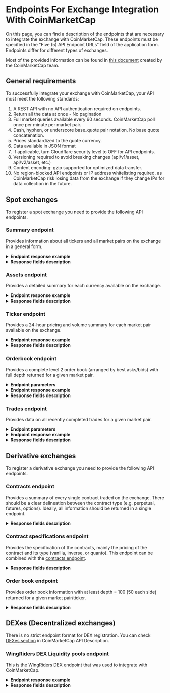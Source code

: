 # Endpoints For Exchange Integration With CoinMarketCap

On this page, you can find a description of the endpoints that are necessary to integrate the exchange with CoinMarketCap. These endpoints must be specified in the "Five (5) API Endpoint URLs" field of the application form. Endpoints differ for different types of exchanges.

Most of the provided information can be found in [this document](https://docs.google.com/document/d/1S4urpzUnO2t7DmS_1dc4EL4tgnnbTObPYXvDeBnukCg/edit) created by the CoinMarketCap team.

## General requirements

To successfully integrate your exchange with CoinMarketCap, your API must meet the following standards:

1. A REST API with no API authentication required on endpoints.
2. Return all the data at once - No pagination
3. Full market queries available every 60 seconds. CoinMarketCap poll once per minute per market pair.
4. Dash, hyphen, or underscore base_quote pair notation. No base quote concatenation. 
5. Prices standardized to the quote currency.
6. Data available in JSON format
7. If applicable, turn Cloudflare security level to OFF for API endpoints.
8. Versioning required to avoid breaking changes (api/v1/asset, api/v2/asset, etc.)
9. Content encoding: gzip supported for optimized data transfer.
10. No region-blocked API endpoints or IP address whitelisting required, as CoinMarketCap risk losing data from the exchange if they change IPs for data collection in the future.

## Spot exchanges

To register a spot exchange you need to provide the following API endpoints.

### Summary endpoint

Provides information about all tickers and all market pairs on the exchange in a general form.

<details>
<summary><b>Endpoint response example</b></summary>

```json
[
  {
    "trading_pairs": "ETC_BTC",
    "last_price": 0.00067,
    "lowest_ask": 0.000681,
    "highest_bid": 0.00067,
    "base_volume": 1528.11,
    "quote_volume": 1.0282814600000003,
    "price_change_percent_24h": -1.3254786450662739,
    "highest_price_24h": 0.000676,
    "lowest_price_24h": 0.000666
  },
  {
    "trading_pairs": "XRP_BTC",
    "last_price": 0.0000203,
    "lowest_ask": 0.0000213,
    "highest_bid": 0.0000202,
    "base_volume": 350700,
    "quote_volume": 7.139649999999999,
    "price_change_percent_24h": -0.49019607843137253,
    "highest_price_24h": 0.0000204,
    "lowest_price_24h": 0.0000203
  }
]
```

</details>

<details>
<summary><b>Response fields description</b></summary>

| Name |   Type |   Status | Description |
|---|---|---|---|
| `trading_pairs` | `string` | Mandatory | Identifier of a ticker with a delimiter to separate base/quote, e.g. ADA-USD (Price of ADA is quoted in USD) |
| `base_currency` | `string` | Recommended | Symbol/currency code of base currency, eg. ADA |
| `quote_currency` | `string` | Recommended | Symbol/currency code of quote currency, eg. ADA |
| `last_price` | `decimal` | Mandatory | Last transacted price of base currency based on given quote currency |
| `lowest_ask` | `decimal` | Mandatory | Lowest Ask price of base currency based on given quote currency |
| `highest_bid` | `decimal` | Mandatory | Highest bid price of base currency based on given quote currency |
| `base_volume` | `decimal` | Mandatory | 24-hour volume of market pair denoted in BASE currency |
| `quote_volume` | `decimal` | Mandatory | 24-hour volume of market pair denoted in QUOTE currency |
| `price_change_percent_24h` | `decimal` | Mandatory | 24-hour % price change of market pair |
| `highest_price_24h` | `decimal` | Mandatory | Highest price of base currency based on given quote currency in the last 24-hours |
| `lowest_price_24h` | `decimal` | Mandatory | Lowest price of base currency based on given quote currency in the last 24-hours |
</details>

### Assets endpoint
  
Provides a detailed summary for each currency available on the exchange.

<details>
<summary><b>Endpoint response example</b></summary>

```json
{
  "BTC": {
    "name": "bitcoin",
    "unified_cryptoasset_id": 1,
    "can_withdraw": true,
    "can_deposit": true,
    "min_withdraw": 0.01,
    "max_withdraw ": 100,
    "maker_fee": 0.01,
    "taker_fee": 0.01
  },
  "ETH": {
    "name": "arbitrum",
    "unified_cryptoasset_id": 11841,
    "can_withdraw": false,
    "can_deposit": false,
    "min_withdraw": 10,
    "max_withdraw ": 0,
    "maker_fee": 0.01,
    "taker_fee": 0.01,
    "contractAddressUrl": "https://arbiscan.io/token/0x912CE59144191C1204E64559FE8253a0e49E6548,https://etherscan.io/token/0xB50721BCf8d664c30412Cfbc6cf7a15145234ad1,https://nova-explorer.arbitrum.io/token/0xf823C3cD3CeBE0a1fA952ba88Dc9EEf8e0Bf46AD",
    "contractAddress": "0x912CE59144191C1204E64559FE8253a0e49E6548,0xB50721BCf8d664c30412Cfbc6cf7a15145234ad1,0xf823C3cD3CeBE0a1fA952ba88Dc9EEf8e0Bf46AD"
  }
}
```

</details>

<details>
<summary><b>Response fields description</b></summary>

| Name |   Type |   Status | Description |
|---|---|---|---|
| `name` | `string` | Recommended | Full name of cryptocurrency. |
| `unified_cryptoasset_id` | `integer` | Recommended | Unique ID of cryptocurrency assigned by Unified Cryptoasset ID. |
| `can_withdraw` | `boolean` | Recommended | Identifies whether withdrawals are enabled or disabled. |
| `can_deposit` | `boolean` | Recommended | Identifies whether deposits are enabled or disabled. |
| `min_withdraw` | `decimal` | Recommended | Identifies the single minimum withdrawal amount of a cryptocurrency. |
| `max_withdraw` | `decimal` | Recommended | Identifies the single maximum withdrawal amount of a cryptocurrency. |
| `maker_fee` | `decimal` | Recommended | Fees applied when liquidity is added to the order book. |
| `taker_fee` | `decimal` | Recommended | Fees applied when liquidity is removed from the order book. |
| `contractAddressUrl` | `string` | Recommended | URL of contract address on each chain<br><br>https://arbiscan.io/token/0x912CE59144191C1204E64559FE8253a0e49E6548<br>https://etherscan.io/token/0xB50721BCf8d664c30412Cfbc6cf7a15145234ad1<br>https://nova-explorer.arbitrum.io/token/0xf823C3cD3CeBE0a1fA952ba88Dc9EEf8e0Bf46AD |
| `contractAddress` | `string` | Recommended | Contract address of the asset on each chain(e.g. 0x32353a6c91143bfd6c7d363b546e62a9a2489a20) |
</details>

### Ticker endpoint
  
Provides a 24-hour pricing and volume summary for each market pair available on the exchange.

<details>
<summary><b>Endpoint response example</b></summary>

```json
{
  "BTC_USDT": {
    "base_id": 1,
    "quote_id": 825,
    "last_price": 10000,
    "quote_volume": 20000,
    "base_volume": 2,
    "isFrozen": 0
  },
  "BNB_BTC": {
    "base_id": 1839,
    "quote_id": 1,
    "last_price": 0.00699900,
    "base_volume": 53819,
    "quote_volume": 99.3459,
    "isFrozen": 0
  }
}
```

</details>

<details>
<summary><b>Response fields description</b></summary>

| Name |   Type | Status | Description |
|---|---|---|---|
| `base_id` | `integer` | Recommended | The quote pair Unified Cryptoasset ID. |
| `quote_id` | `integer` | Recommended | The base pair Unified Cryptoasset ID. |
| `last_price` | `decimal` | Mandatory | Last transacted price of base currency based on given quote currency |
| `base_volume` | `decimal` | Mandatory | 24-hour trading volume denoted in BASE currency |
| `quote_volume` | `decimal` | Mandatory | 24-hour trading volume denoted in QUOTE currency |
| `isFrozen` | `integer` | Recommended | Indicates if the market is currently enabled (0) or disabled (1). |
</details>

### Orderbook endpoint
  
Provides a complete level 2 order book (arranged by best asks/bids) with full depth returned for a given market pair.

<details>
<summary><b>Endpoint parameters</b></summary>

| Name | Type | Status |   Description |
|---|---|---|---|
| `market_pair` | `string` | Mandatory |   A pair such as "ADA_WRT" |
| `depth` | `integer` | Recommended (used to calculate liquidity score for rankings) |  Orders depth quantity: [0,5,10,20,50,100,500]<br> Not defined or 0 = full order book<br>Depth = 100 means 50 for each bid/ask side. |
| `level` | `integer` | Recommended<br>(used to calculate liquidity score for rankings) |   Level 1 – Only the best bid and ask.<br>  Level 2 – Arranged by best bids and asks.<br>  Level 3 – Complete order book, no aggregation.<br>  |
</details>

<details>
<summary><b>Endpoint response example</b></summary>

```json
{
  "timestamp": 1585177482652,
  "bids": [
    [
      12462000,
      0.04548320
    ],
    [
      12457000,
      3.00000000
    ]
  ],
  "asks": [
    [
      12506000,
      2.73042000
    ],
    [
      12508000,
      0.33660000
    ]
  ]
}
```

</details>

<details>
<summary><b>Response fields description</b></summary>

| Name |   Type |   Status | Description |
|---|---|---|---|
| `timestamp` | `integer` <br>(UTC timestamp in ms) | Mandatory | Unix timestamp in milliseconds for when the last updated time occurred. |
| `bids` | `decimal` | Mandatory | An array containing 2 elements. The offer price and quantity for each bid order. |
| `asks` | `decimal` | Mandatory | An array containing 2 elements. The ask price and quantity for each ask order. |
</details>

### Trades endpoint
  
Provides data on all recently completed trades for a given market pair.

<details>
<summary><b>Endpoint parameters</b></summary>

| Name | Type | Status |   Description |
|---|---|---|---|
| `market_pair` | `string` | Mandatory |   A pair such as "ADA_WRT" |
</details>

<details>
<summary><b>Endpoint response example</b></summary>

```json
[   
   {         
      "trade_id":3523643,
      "price": 0.01,
      "base_volume": 569000,
      "quote_volume": 0.01000000,
      "timestamp": 1585177482652,
      "type":"sell"
   }
]
```

</details>

<details>
<summary><b>Response fields description</b></summary>

| Name |   Type | Status | Description |
|---|---|---|---|
| `trade_id` | `integer` | Mandatory | A unique ID associated with the trade for the currency pair transaction<br> Note: Unix timestamp does not qualify as trade_id. |
| `price` | `decimal` | Mandatory | Last transacted price of base currency based on given quote currency |
| `base_volume` | `decimal` | Mandatory | Transaction amount in BASE currency. |
| `quote_volume` | `decimal` | Mandatory | Transaction amount in QUOTE currency. |
| `timestamp` | `integer` <br>(UTC timestamp in ms) | Mandatory | Unix timestamp in milliseconds for when the transaction occurred. |
| `type` | `string` | Mandatory | Used to determine whether or not the transaction originated as a buy or sell.<br>  Buy – Identifies an ask was removed from the order book.<br>  Sell – Identifies a bid was removed from the order book. |
</details>

## Derivative exchanges

To register a derivative exchange you need to provide the following API endpoints.

### Contracts endpoint

Provides a summary of every single contract traded on the exchange. There should be a clear delineation between the contract type (e.g. perpetual, futures, options). Ideally, all information should be returned in a single endpoint.

<details>
<summary><b>Response fields description</b></summary>

| Name |   Type |   Status | Description |
|---|---|---|---|
| `ticker_id` | `string` | Mandatory | Identifier of a ticker with a delimiter to separate base/quote, eg. ADA-WRT |
| `base_currency` | `string` | Mandatory | Symbol/currency code of base pair, eg. ADA |
| `quote_currency` | `string` | Mandatory | Symbol/currency code of quote pair, eg. WRT |
| `last_price` | `decimal` | Mandatory | Last transacted price of base currency based on given quote currency |
| `base_volume` | `decimal` | Mandatory | 24-hour trading volume in BASE currency |
| `USD_volume`  | `decimal` | Recommended | 24-hour trading volume in USD |
| `quote_volume` | `decimal` | Mandatory | 24-hour trading volume in QUOTE currency |
| `bid` | `decimal` | Mandatory | Current highest bid price |
| `ask` | `decimal` | Mandatory | Current lowest ask price |
| `high` | `decimal` | Mandatory | Rolling 24-hour highest transaction price |
| `low` | `decimal` | Mandatory | Rolling 24-hour lowest transaction price |
| `product_type` | `string` | Mandatory | Futures, Perpetual, Options |
| `open_interest` | `decimal` | Mandatory | The number of outstanding derivatives  contracts that have not been settled |
| `open_interest_usd` | `decimal` | Mandatory | The sum of the Open Positions (long or short) in USD Value of the contract |
| `index_price` | `decimal` | Mandatory | Last calculated index price for underlying of contract |
| `creation_timestamp` | `integer` <br>(UTC timestamp in ms) | Mandatory <br>(only for expirable futures/options) | Start date of derivative (not needed for perpetual swaps) |
| `expiry_timestamp` | `integer` <br>(UTC timestamp in ms) | Mandatory<br>(only for expirable futures/options) | End date of derivative (not needed for perpetual swaps) |
| `funding_rate` | `decimal` | Mandatory | Current funding rate |
| `next_funding_rate` | `decimal` | Recommended | Upcoming predicted funding rate |
| `next_funding_rate_timestamp` | `integer` <br>(UTC timestamp in ms) | Mandatory | Timestamp of the next funding rate change |
| `maker_fee` | `decimal` | Recommended | Fees for filling a "maker" order (can be negative if rebate is given) |
| `taker_fee` | `decimal` | Recommended | Fees for filling a "taker" order (can be negative if rebate is given) |
</details>

### Contract specifications endpoint

Provides the specification of the contracts, mainly the pricing of the contract and its type (vanilla, inverse, or quanto). This endpoint  can be combined with the [contracts endpoint](#contracts-endpoint).

<details>
<summary><b>Response fields description</b></summary>

| Name | Data Type | Category | Description |
|---|---|---|---|
| `contract_type` | `string` | Mandatory | Describes the type of contract - Vanilla, Inverse or Quanto |
| `contract_price` | `decimal` | Mandatory | Describes the price per contract. |
| `contract_price_currency` | `string` | Mandatory | Describes the currency in which the contract is priced (e.g. USD, EUR, ADA, USDT) |
</details>

### Order book endpoint

Provides order book information with at least depth = 100 (50 each side) returned for a given market pair/ticker.

<details>
<summary><b>Response fields description</b></summary>

| Name | Data Type | Category | Description |
|---|---|---|---|
| `ticker_id` | `string` |   Mandatory | A pair such as "ADA-WRT", with a delimiter between different crypto-assets |
| `timestamp` | `integer` <br>(UTC timestamp in ms) |   Mandatory | Unix timestamp in milliseconds for when the last updated time occurred. |
| `bids` | `decimal` |   Mandatory | An array containing 2 elements. The offer price and quantity for each bid order |
| `asks` | `decimal` |   Mandatory | An array containing 2 elements. The ask price and quantity for each ask order |
</details>

## DEXes (Decentralized exchanges)

There is no strict endpoint format for DEX registration. You can check [DEXes section](https://docs.google.com/document/d/1S4urpzUnO2t7DmS_1dc4EL4tgnnbTObPYXvDeBnukCg/edit#bookmark=kix.5p33g7oj0og8) in CoinMarketCap API Description.

### WingRiders DEX Liquidity pools endpoint

This is the WingRiders DEX endpoint that was used to integrate with CoinMarketCap.

<details>
<summary><b>Endpoint response example</b></summary>

```json
{
  "ada_c0ee29a85b13209423b10447d3c2e6a50641a15c57770e27cb9d507357696e67526964657273": {
    "base_id": "ada",
    "base_name": "ADA",
    "base_symbol": "ADA",
    "quote_id": "c0ee29a85b13209423b10447d3c2e6a50641a15c57770e27cb9d507357696e67526964657273",
    "quote_name": "WingRiders Governance Token",
    "quote_symbol": "WRT",
    "last_price": "0.07844152527977104",
    "base_volume": "8894.632902",
    "quote_volume": "113028.163408"
  },
  "ada_25c5de5f5b286073c593edfd77b48abc7a48e5a4f3d4cd9d428ff93555534454": {
    "base_id": "ada",
    "base_name": "ADA",
    "base_symbol": "ADA",
    "quote_id": "25c5de5f5b286073c593edfd77b48abc7a48e5a4f3d4cd9d428ff93555534454",
    "quote_name": "USDT",
    "quote_symbol": "USDT",
    "last_price": "2.264542711518371",
    "base_volume": "29.603488",
    "quote_volume": "15.00000025"
  }
}
```

</details>

<details>
<summary><b>Response fields description</b></summary>

| Name | Data Type | Description |
|---|---|---|
| keys in the object | `string` | A pair of token IDs connected via an underscore |
| `base_id` | `string` | Id of the first token in the liquid pair |
| `base_name` | `string` | Name of the first token in the liquid pair |
| `base_symbol` | `string` | Symbol (ticker) of the first token in the liquid pair |
| `quote_id` | `string` | Id of the second token in the liquid pair |
| `quote_name` | `string` | Name of the second token in the liquid pair |
| `quote_symbol` | `string` | Symbol (ticker) of the second token in the liquid pair |
| `last_price` | `decimals` | The price at which the last exchange was made |
| `base_volume` | `string` | Volume of the first token in the liquid pair |
| `quote_volume` | `string` | Volume of the second token in the liquid pair |
</details>
